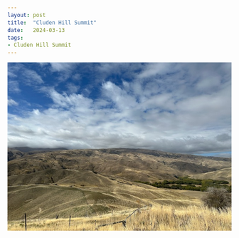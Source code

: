 ```yaml
---
layout: post
title:  "Cluden Hill Summit"
date:   2024-03-13
tags:
- Cluden Hill Summit
---
```

![Cluden Hill Summit](/media/2024-03-13-Cluden-Hill-Summit.jpeg)